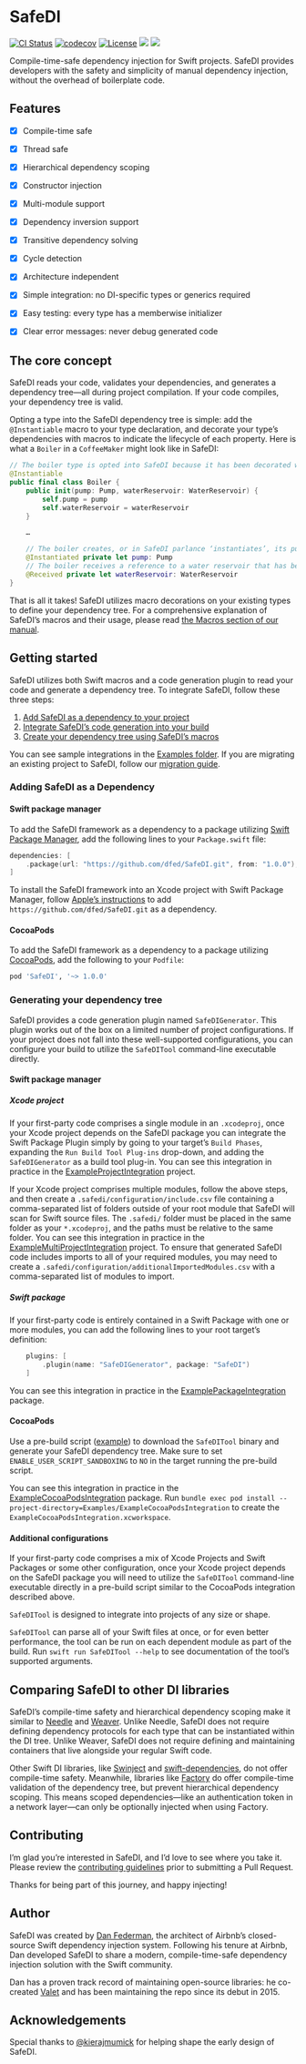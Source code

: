# SafeDI

[![CI Status](https://img.shields.io/github/actions/workflow/status/dfed/SafeDI/ci.yml?branch=main)](https://github.com/dfed/SafeDI/actions?query=workflow%3ACI+branch%3Amain)
[![codecov](https://codecov.io/gh/dfed/SafeDI/branch/main/graph/badge.svg)](https://codecov.io/gh/dfed/SafeDI)
[![License](https://img.shields.io/badge/License-MIT-blue.svg)](https://spdx.org/licenses/MIT.html)
[![](https://img.shields.io/endpoint?url=https%3A%2F%2Fswiftpackageindex.com%2Fapi%2Fpackages%2Fdfed%2FSafeDI%2Fbadge%3Ftype%3Dswift-versions)](https://swiftpackageindex.com/dfed/SafeDI)
[![](https://img.shields.io/endpoint?url=https%3A%2F%2Fswiftpackageindex.com%2Fapi%2Fpackages%2Fdfed%2FSafeDI%2Fbadge%3Ftype%3Dplatforms)](https://swiftpackageindex.com/dfed/SafeDI)

Compile-time-safe dependency injection for Swift projects. SafeDI provides developers with the safety and simplicity of manual dependency injection, without the overhead of boilerplate code.

## Features

- [x] Compile-time safe

- [x] Thread safe

- [x] Hierarchical dependency scoping

- [x] Constructor injection

- [x] Multi-module support

- [x] Dependency inversion support

- [x] Transitive dependency solving

- [x] Cycle detection

- [x] Architecture independent

- [x] Simple integration: no DI-specific types or generics required

- [x] Easy testing: every type has a memberwise initializer

- [x] Clear error messages: never debug generated code

## The core concept

SafeDI reads your code, validates your dependencies, and generates a dependency tree—all during project compilation. If your code compiles, your dependency tree is valid.

Opting a type into the SafeDI dependency tree is simple: add the `@Instantiable` macro to your type declaration, and decorate your type’s dependencies with macros to indicate the lifecycle of each property. Here is what a `Boiler` in a `CoffeeMaker` might look like in SafeDI:

```swift
// The boiler type is opted into SafeDI because it has been decorated with the `@Instantiable` macro.
@Instantiable
public final class Boiler {
    public init(pump: Pump, waterReservoir: WaterReservoir) {
        self.pump = pump
        self.waterReservoir = waterReservoir
    }

    …

    // The boiler creates, or in SafeDI parlance ‘instantiates’, its pump.
    @Instantiated private let pump: Pump
    // The boiler receives a reference to a water reservoir that has been instantiated by the coffee maker.
    @Received private let waterReservoir: WaterReservoir
}
```

That is all it takes! SafeDI utilizes macro decorations on your existing types to define your dependency tree. For a comprehensive explanation of SafeDI’s macros and their usage, please read [the Macros section of our manual](Documentation/Manual.md#macros).

## Getting started

SafeDI utilizes both Swift macros and a code generation plugin to read your code and generate a dependency tree. To integrate SafeDI, follow these three steps:

1. [Add SafeDI as a dependency to your project](#adding-safedi-as-a-dependency)
1. [Integrate SafeDI’s code generation into your build](#generating-your-dependency-tree)
1. [Create your dependency tree using SafeDI’s macros](Documentation/Manual.md)

You can see sample integrations in the [Examples folder](Examples/). If you are migrating an existing project to SafeDI, follow our [migration guide](Documentation/Manual.md#migrating-to-safedi).

### Adding SafeDI as a Dependency

#### Swift package manager

To add the SafeDI framework as a dependency to a package utilizing [Swift Package Manager](https://github.com/apple/swift-package-manager), add the following lines to your `Package.swift` file:

```swift
dependencies: [
    .package(url: "https://github.com/dfed/SafeDI.git", from: "1.0.0"),
]
```

To install the SafeDI framework into an Xcode project with Swift Package Manager, follow [Apple’s instructions](https://developer.apple.com/documentation/xcode/adding-package-dependencies-to-your-app) to add `https://github.com/dfed/SafeDI.git` as a dependency.

#### CocoaPods

To add the SafeDI framework as a dependency to a package utilizing [CocoaPods](http://cocoapods.org), add the following to your `Podfile`:

```ruby
pod 'SafeDI', '~> 1.0.0'
```

### Generating your dependency tree

SafeDI provides a code generation plugin named `SafeDIGenerator`. This plugin works out of the box on a limited number of project configurations. If your project does not fall into these well-supported configurations, you can configure your build to utilize the `SafeDITool` command-line executable directly.

#### Swift package manager

##### Xcode project

If your first-party code comprises a single module in an `.xcodeproj`, once your Xcode project depends on the SafeDI package you can integrate the Swift Package Plugin simply by going to your target’s `Build Phases`, expanding the `Run Build Tool Plug-ins` drop-down, and adding the `SafeDIGenerator` as a build tool plug-in. You can see this integration in practice in the [ExampleProjectIntegration](Examples/ExampleProjectIntegration) project.

If your Xcode project comprises multiple modules, follow the above steps, and then create a `.safedi/configuration/include.csv` file containing a comma-separated list of folders outside of your root module that SafeDI will scan for Swift source files. The `.safedi/` folder must be placed in the same folder as your `*.xcodeproj`, and the paths must be relative to the same folder. You can see this integration in practice in the [ExampleMultiProjectIntegration](Examples/ExampleMultiProjectIntegration) project. To ensure that generated SafeDI code includes imports to all of your required modules, you may need to create a `.safedi/configuration/additionalImportedModules.csv` with a comma-separated list of modules to import.

##### Swift package

If your first-party code is entirely contained in a Swift Package with one or more modules, you can add the following lines to your root target’s definition:

```swift
    plugins: [
        .plugin(name: "SafeDIGenerator", package: "SafeDI")
    ]
```

You can see this integration in practice in the [ExamplePackageIntegration](Examples/ExamplePackageIntegration) package.

#### CocoaPods

Use a pre-build script ([example](Examples/ExampleCocoaPodsIntegration/safeditool.sh)) to download the `SafeDITool` binary and generate your SafeDI dependency tree. Make sure to set `ENABLE_USER_SCRIPT_SANDBOXING` to `NO` in the target running the pre-build script.

You can see this integration in practice in the [ExampleCocoaPodsIntegration](Examples/ExampleCocoaPodsIntegration) package. Run `bundle exec pod install --project-directory=Examples/ExampleCocoaPodsIntegration` to create the `ExampleCocoaPodsIntegration.xcworkspace`.

#### Additional configurations

If your first-party code comprises a mix of Xcode Projects and Swift Packages or some other configuration, once your Xcode project depends on the SafeDI package you will need to utilize the `SafeDITool` command-line executable directly in a pre-build script similar to the CocoaPods integration described above.

`SafeDITool` is designed to integrate into projects of any size or shape.

`SafeDITool` can parse all of your Swift files at once, or for even better performance, the tool can be run on each dependent module as part of the build. Run `swift run SafeDITool --help` to see documentation of the tool’s supported arguments.

## Comparing SafeDI to other DI libraries

SafeDI’s compile-time safety and hierarchical dependency scoping make it similar to [Needle](https://github.com/uber/needle) and [Weaver](https://github.com/scribd/Weaver). Unlike Needle, SafeDI does not require defining dependency protocols for each type that can be instantiated within the DI tree. Unlike Weaver, SafeDI does not require defining and maintaining containers that live alongside your regular Swift code.

Other Swift DI libraries, like [Swinject](https://github.com/Swinject/Swinject) and [swift-dependencies](https://github.com/pointfreeco/swift-dependencies), do not offer compile-time safety. Meanwhile, libraries like [Factory](https://github.com/hmlongco/Factory) do offer compile-time validation of the dependency tree, but prevent hierarchical dependency scoping. This means scoped dependencies—like an authentication token in a network layer—can only be optionally injected when using Factory.

## Contributing

I’m glad you’re interested in SafeDI, and I’d love to see where you take it. Please review the [contributing guidelines](Contributing.md) prior to submitting a Pull Request.

Thanks for being part of this journey, and happy injecting!

## Author

SafeDI was created by [Dan Federman](https://github.com/dfed), the architect of Airbnb’s closed-source Swift dependency injection system. Following his tenure at Airbnb, Dan developed SafeDI to share a modern, compile-time-safe dependency injection solution with the Swift community.

Dan has a proven track record of maintaining open-source libraries: he co-created [Valet](https://github.com/square/Valet) and has been maintaining the repo since its debut in 2015.

## Acknowledgements

Special thanks to [@kierajmumick](http://github.com/kierajmumick) for helping shape the early design of SafeDI.
